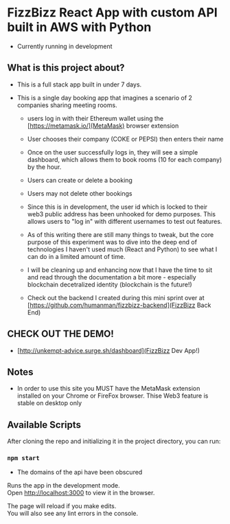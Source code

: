 # FizzBizz React App with custom API built in AWS with Python

- Currently running in development
## What is this project about?


- This is a full stack app built in under 7 days.
- This is a single day booking app that imagines a scenario of 2 companies sharing meeting rooms.

  - users log in with their Ethereum wallet using the [https://metamask.io/](MetaMask) browser extension

  - User chooses their company (COKE or PEPSI) then enters their name
  - Once on the user successfully logs in, they will see a simple dashboard, which allows them to book rooms (10 for each company) by the hour.
  - Users can create or delete a booking
  - Users may not delete other bookings
  - Since this is in development, the user id which is locked to their web3 public address has been unhooked for demo purposes. This allows users to "log in" with different usernames to test out features.

  - As of this writing there are still many things to tweak, but the core purpose of this experiment was to dive into the deep end of technologies I haven't used much (React and Python) to see what I can do in a limited amount of time.

  - I will be cleaning up and enhancing now that I have the time to sit and read through the documentation a bit more - especially blockchain decetralized identity (blockchain is the future!)

  - Check out the backend I created during this mini sprint over at [https://github.com/humanman/fizzbizz-backend](FizzBizz Back End)


## CHECK OUT THE DEMO!
 - [http://unkempt-advice.surge.sh/dashboard](FizzBizz Dev App!)

## Notes

- In order to use this site you MUST have the MetaMask extension installed on your Chrome or FireFox browser. Thise Web3 feature is stable on desktop only


## Available Scripts

After cloning the repo and initializing it in the project directory, you can run:

### `npm start`

- The domains of the api have been obscured

Runs the app in the development mode.\
Open [http://localhost:3000](http://localhost:3000) to view it in the browser.

The page will reload if you make edits.\
You will also see any lint errors in the console.

